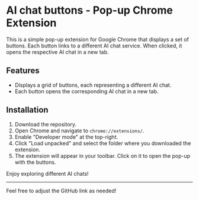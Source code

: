 # AI chat buttons - Pop-up Chrome Extension

This is a simple pop-up extension for Google Chrome that displays a set of buttons. Each button links to a different AI chat service. When clicked, it opens the respective AI chat in a new tab.

## Features
- Displays a grid of buttons, each representing a different AI chat.
- Each button opens the corresponding AI chat in a new tab.

## Installation
1. Download the repository.
2. Open Chrome and navigate to `chrome://extensions/`.
3. Enable "Developer mode" at the top-right.
4. Click "Load unpacked" and select the folder where you downloaded the extension.
5. The extension will appear in your toolbar. Click on it to open the pop-up with the buttons.

Enjoy exploring different AI chats!

--- 

Feel free to adjust the GitHub link as needed!